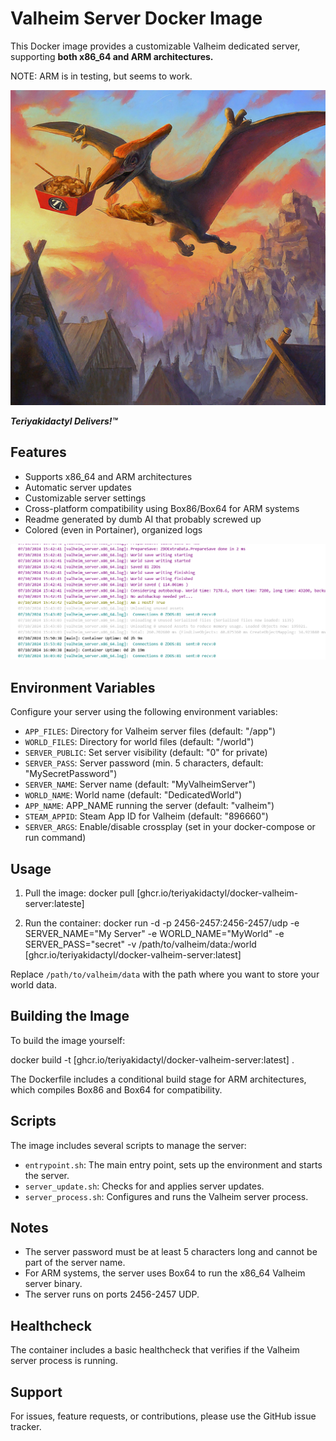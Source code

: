 # Valheim Server Docker Image

This Docker image provides a customizable Valheim dedicated server, supporting **both x86_64 and ARM architectures.** 

NOTE: ARM is in testing, but seems to work.

![Teriyakidactyl Delivers!™](/images/teriyakidactyl_valheim.png)

**_Teriyakidactyl Delivers!™_**

## Features

- Supports x86_64 and ARM architectures
- Automatic server updates
- Customizable server settings
- Cross-platform compatibility using Box86/Box64 for ARM systems
- Readme generated by dumb AI that probably screwed up 
- Colored (even in Portainer), organized logs

![Teriyakidactyl Delivers!™](/images/logs.png)

## Environment Variables

Configure your server using the following environment variables:

- `APP_FILES`: Directory for Valheim server files (default: "/app")
- `WORLD_FILES`: Directory for world files (default: "/world")
- `SERVER_PUBLIC`: Set server visibility (default: "0" for private)
- `SERVER_PASS`: Server password (min. 5 characters, default: "MySecretPassword")
- `SERVER_NAME`: Server name (default: "MyValheimServer")
- `WORLD_NAME`: World name (default: "DedicatedWorld")
- `APP_NAME`: APP_NAME running the server (default: "valheim")
- `STEAM_APPID`: Steam App ID for Valheim (default: "896660")
- `SERVER_ARGS`: Enable/disable crossplay (set in your docker-compose or run command)

## Usage

1. Pull the image:
docker pull [ghcr.io/teriyakidactyl/docker-valheim-server:lateste]

2. Run the container:
docker run -d 
-p 2456-2457:2456-2457/udp 
-e SERVER_NAME="My Server" 
-e WORLD_NAME="MyWorld" 
-e SERVER_PASS="secret" 
-v /path/to/valheim/data:/world 
[ghcr.io/teriyakidactyl/docker-valheim-server:latest]

Replace `/path/to/valheim/data` with the path where you want to store your world data.

## Building the Image

To build the image yourself:

docker build -t [ghcr.io/teriyakidactyl/docker-valheim-server:latest] .

The Dockerfile includes a conditional build stage for ARM architectures, which compiles Box86 and Box64 for compatibility.

## Scripts

The image includes several scripts to manage the server:

- `entrypoint.sh`: The main entry point, sets up the environment and starts the server.
- `server_update.sh`: Checks for and applies server updates.
- `server_process.sh`: Configures and runs the Valheim server process.

## Notes

- The server password must be at least 5 characters long and cannot be part of the server name.
- For ARM systems, the server uses Box64 to run the x86_64 Valheim server binary.
- The server runs on ports 2456-2457 UDP.

## Healthcheck

The container includes a basic healthcheck that verifies if the Valheim server process is running.

## Support

For issues, feature requests, or contributions, please use the GitHub issue tracker.

